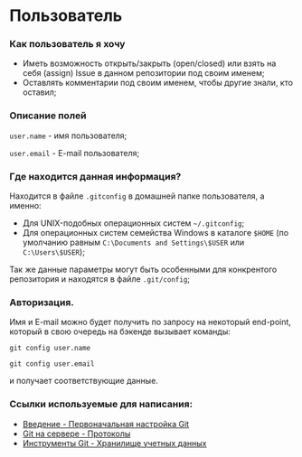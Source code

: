 # Пользователь

### Как пользователь я хочу
* Иметь возможность открыть/закрыть (open/closed) или взять на себя (assign) Issue в данном репозитории под своим именем;
* Оставлять комментарии под своим именем, чтобы другие знали, кто оставил;

### Описание полей
`user.name` - имя пользователя;

`user.email` - E-mail пользователя;

### Где находится данная информация?
Находится в файле `.gitconfig` в домашней папке пользователя, а именно:
* Для UNIX-подобных операционных систем `~/.gitconfig`;
* Для операционных систем семейства Windows в каталоге `$HOME` (по умолчанию равным `C:\Documents and Settings\$USER` или `C:\Users\$USER`);

Так же данные параметры могут быть особенными для конкрентого репозитория и находятся в файле `.git/config`;

### Авторизация.
Имя и E-mail можно будет получить по запросу на некоторый end-point, который в свою очередь на бэкенде вызывает команды:

`git config user.name`

`git config user.email`

и получает соответствующие данные.

### Ссылки используемые для написания:
* [Введение - Первоначальная настройка Git](https://git-scm.com/book/ru/v1/%D0%92%D0%B2%D0%B5%D0%B4%D0%B5%D0%BD%D0%B8%D0%B5-%D0%9F%D0%B5%D1%80%D0%B2%D0%BE%D0%BD%D0%B0%D1%87%D0%B0%D0%BB%D1%8C%D0%BD%D0%B0%D1%8F-%D0%BD%D0%B0%D1%81%D1%82%D1%80%D0%BE%D0%B9%D0%BA%D0%B0-Git)
* [Git на сервере - Протоколы](https://git-scm.com/book/ru/v2/Git-%D0%BD%D0%B0-%D1%81%D0%B5%D1%80%D0%B2%D0%B5%D1%80%D0%B5-%D0%9F%D1%80%D0%BE%D1%82%D0%BE%D0%BA%D0%BE%D0%BB%D1%8B)
* [Инструменты Git - Хранилище учетных данных](https://git-scm.com/book/ru/v2/%D0%98%D0%BD%D1%81%D1%82%D1%80%D1%83%D0%BC%D0%B5%D0%BD%D1%82%D1%8B-Git-%D0%A5%D1%80%D0%B0%D0%BD%D0%B8%D0%BB%D0%B8%D1%89%D0%B5-%D1%83%D1%87%D0%B5%D1%82%D0%BD%D1%8B%D1%85-%D0%B4%D0%B0%D0%BD%D0%BD%D1%8B%D1%85)
